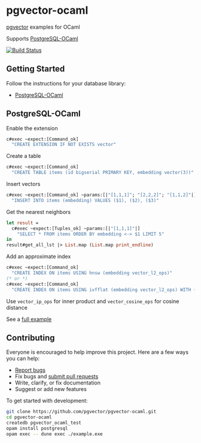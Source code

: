 # pgvector-ocaml

[pgvector](https://github.com/pgvector/pgvector) examples for OCaml

Supports [PostgreSQL-OCaml](https://github.com/mmottl/postgresql-ocaml)

[![Build Status](https://github.com/pgvector/pgvector-ocaml/actions/workflows/build.yml/badge.svg)](https://github.com/pgvector/pgvector-ocaml/actions)

## Getting Started

Follow the instructions for your database library:

- [PostgreSQL-OCaml](#postgresql-ocaml)

## PostgreSQL-OCaml

Enable the extension

```ocaml
c#exec ~expect:[Command_ok]
  "CREATE EXTENSION IF NOT EXISTS vector"
```

Create a table

```ocaml
c#exec ~expect:[Command_ok]
  "CREATE TABLE items (id bigserial PRIMARY KEY, embedding vector(3))"
```

Insert vectors

```ocaml
c#exec ~expect:[Command_ok] ~params:[|"[1,1,1]"; "[2,2,2]"; "[1,1,2]"|]
  "INSERT INTO items (embedding) VALUES ($1), ($2), ($3)"
```

Get the nearest neighbors

```ocaml
let result =
  c#exec ~expect:[Tuples_ok] ~params:[|"[1,1,1]"|]
    "SELECT * FROM items ORDER BY embedding <-> $1 LIMIT 5"
in
result#get_all_lst |> List.map (List.map print_endline)
```

Add an approximate index

```ocaml
c#exec ~expect:[Command_ok]
  "CREATE INDEX ON items USING hnsw (embedding vector_l2_ops)"
(* or *)
c#exec ~expect:[Command_ok]
  "CREATE INDEX ON items USING ivfflat (embedding vector_l2_ops) WITH (lists = 100)"
```

Use `vector_ip_ops` for inner product and `vector_cosine_ops` for cosine distance

See a [full example](example.ml)

## Contributing

Everyone is encouraged to help improve this project. Here are a few ways you can help:

- [Report bugs](https://github.com/pgvector/pgvector-ocaml/issues)
- Fix bugs and [submit pull requests](https://github.com/pgvector/pgvector-ocaml/pulls)
- Write, clarify, or fix documentation
- Suggest or add new features

To get started with development:

```sh
git clone https://github.com/pgvector/pgvector-ocaml.git
cd pgvector-ocaml
createdb pgvector_ocaml_test
opam install postgresql
opam exec -- dune exec ./example.exe
```
